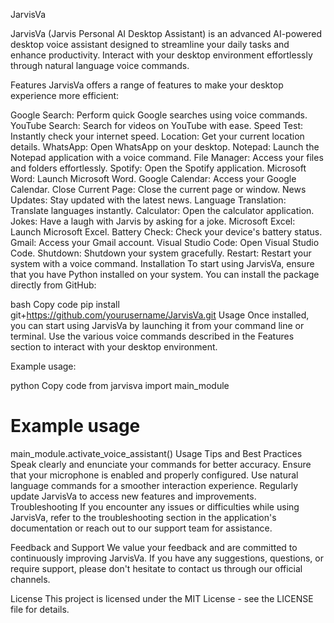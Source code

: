 JarvisVa
 

JarvisVa (Jarvis Personal AI Desktop Assistant) is an advanced AI-powered desktop voice assistant designed to streamline your daily tasks and enhance productivity. Interact with your desktop environment effortlessly through natural language voice commands.

Features
JarvisVa offers a range of features to make your desktop experience more efficient:

Google Search: Perform quick Google searches using voice commands.
YouTube Search: Search for videos on YouTube with ease.
Speed Test: Instantly check your internet speed.
Location: Get your current location details.
WhatsApp: Open WhatsApp on your desktop.
Notepad: Launch the Notepad application with a voice command.
File Manager: Access your files and folders effortlessly.
Spotify: Open the Spotify application.
Microsoft Word: Launch Microsoft Word.
Google Calendar: Access your Google Calendar.
Close Current Page: Close the current page or window.
News Updates: Stay updated with the latest news.
Language Translation: Translate languages instantly.
Calculator: Open the calculator application.
Jokes: Have a laugh with Jarvis by asking for a joke.
Microsoft Excel: Launch Microsoft Excel.
Battery Check: Check your device's battery status.
Gmail: Access your Gmail account.
Visual Studio Code: Open Visual Studio Code.
Shutdown: Shutdown your system gracefully.
Restart: Restart your system with a voice command.
Installation
To start using JarvisVa, ensure that you have Python installed on your system. You can install the package directly from GitHub:

bash
Copy code
pip install git+https://github.com/yourusername/JarvisVa.git
Usage
Once installed, you can start using JarvisVa by launching it from your command line or terminal. Use the various voice commands described in the Features section to interact with your desktop environment.

Example usage:

python
Copy code
from jarvisva import main_module

# Example usage
main_module.activate_voice_assistant()
Usage Tips and Best Practices
Speak clearly and enunciate your commands for better accuracy.
Ensure that your microphone is enabled and properly configured.
Use natural language commands for a smoother interaction experience.
Regularly update JarvisVa to access new features and improvements.
Troubleshooting
If you encounter any issues or difficulties while using JarvisVa, refer to the troubleshooting section in the application's documentation or reach out to our support team for assistance.

Feedback and Support
We value your feedback and are committed to continuously improving JarvisVa. If you have any suggestions, questions, or require support, please don't hesitate to contact us through our official channels.

License
This project is licensed under the MIT License - see the LICENSE file for details.
